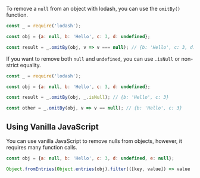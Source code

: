 To remove a `null` from an object with lodash, you can use the `omitBy()` function.

```javascript
const _ = require('lodash');

const obj = {a: null, b: 'Hello', c: 3, d: undefined};

const result = _.omitBy(obj, v => v === null); // {b: 'Hello', c: 3, d: undefined}
```

If you want to remove both `null` and `undefined`, you can use `.isNull` or non-strict equality.

```javascript
const _ = require('lodash');

const obj = {a: null, b: 'Hello', c: 3, d: undefined};

const result = _.omitBy(obj, _.isNull); // {b: 'Hello', c: 3}

const other = _.omitBy(obj, v => v == null); // {b: 'Hello', c: 3}
```

## Using Vanilla JavaScript

You can use vanilla JavaScript to remove nulls from objects, however, it requires many function calls.

```javascript
const obj = {a: null, b: 'Hello', c: 3, d: undefined, e: null};

Object.fromEntries(Object.entries(obj).filter(([key, value]) => value !== null)); // { b: "Hello", c: 3, d: undefined }
```
